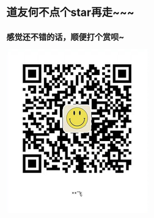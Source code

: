 # 道友何不点个star再走~~~



## 感觉还不错的话，顺便打个赏呗~
![支付宝](https://github.com/13720673941/my_project/blob/dev/alipay.png)

